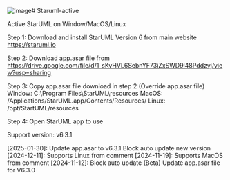 ![image](https://github.com/user-attachments/assets/2c01c49d-e579-445a-b300-85818ca16134)# Staruml-active

Active StarUML on Window/MacOS/Linux

Step 1: Download and install StarUML Version 6 from main website https://staruml.io

Step 2: Download app.asar file from https://drive.google.com/file/d/1_sKvHVL6SebnYF73iZxSWD9l48Pddzvj/view?usp=sharing

Step 3: Copy app.asar file download in step 2 (Override app.asar file)
Window: C:\Program Files\StarUML\resources
MacOS: /Applications/StarUML.app/Contents/Resources/
Linux: /opt/StartUML/resources

Step 4: Open StarUML app to use

Support version: v6.3.1

[2025-01-30]:
Update app.asar to v6.3.1
Block auto update new version
[2024-12-11]: Supports Linux from comment
[2024-11-19]: Supports MacOS from comment
[2024-11-12]:
Block auto update (Beta)
Update app.asar file for V6.3.0

